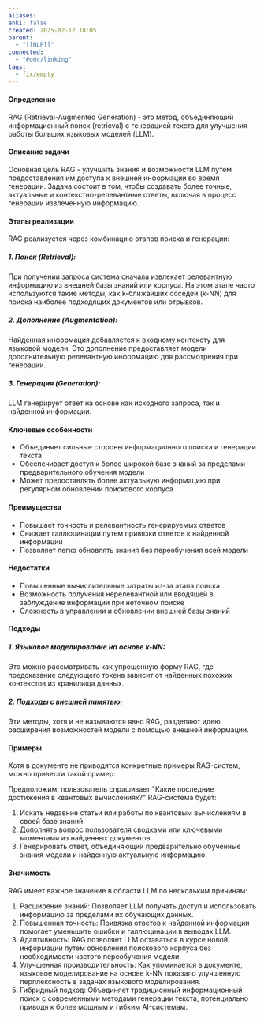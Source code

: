 ```yaml
---
aliases: 
anki: false
created: 2025-02-12 18:05
parent:
  - "[[NLP]]"
connected:
  - "#обс/linking"
tags:
  - fix/empty
---
```

#### Определение

RAG (Retrieval-Augmented Generation) - это метод, объединяющий информационный поиск (retrieval) с генерацией текста для улучшения работы больших языковых моделей (LLM).

#### Описание задачи

Основная цель RAG - улучшить знания и возможности LLM путем предоставления им доступа к внешней информации во время генерации. Задача состоит в том, чтобы создавать более точные, актуальные и контекстно-релевантные ответы, включая в процесс генерации извлеченную информацию.

#### Этапы реализации
RAG реализуется через комбинацию этапов поиска и генерации:

##### 1. Поиск (Retrieval):
При получении запроса система сначала извлекает релевантную информацию из внешней базы знаний или корпуса. На этом этапе часто используются такие методы, как k-ближайших соседей (k-NN) для поиска наиболее подходящих документов или отрывков.

##### 2. Дополнение (Augmentation):

Найденная информация добавляется к входному контексту для языковой модели. Это дополнение предоставляет модели дополнительную релевантную информацию для рассмотрения при генерации.

##### 3. Генерация (Generation):

LLM генерирует ответ на основе как исходного запроса, так и найденной информации.

#### Ключевые особенности
- Объединяет сильные стороны информационного поиска и генерации текста
- Обеспечивает доступ к более широкой базе знаний за пределами предварительного обучения модели
- Может предоставлять более актуальную информацию при регулярном обновлении поискового корпуса

#### Преимущества
- Повышает точность и релевантность генерируемых ответов
- Снижает галлюцинации путем привязки ответов к найденной информации
- Позволяет легко обновлять знания без переобучения всей модели

#### Недостатки
- Повышенные вычислительные затраты из-за этапа поиска
- Возможность получения нерелевантной или вводящей в заблуждение информации при неточном поиске
- Сложность в управлении и обновлении внешней базы знаний

#### Подходы

##### 1. Языковое моделирование на основе k-NN:
Это можно рассматривать как упрощенную форму RAG, где предсказание следующего токена зависит от найденных похожих контекстов из хранилища данных.

##### 2. Подходы с внешней памятью:
Эти методы, хотя и не называются явно RAG, разделяют идею расширения возможностей модели с помощью внешней информации.

#### Примеры

Хотя в документе не приводятся конкретные примеры RAG-систем, можно привести такой пример:

Предположим, пользователь спрашивает "Какие последние достижения в квантовых вычислениях?" RAG-система будет:
1. Искать недавние статьи или работы по квантовым вычислениям в своей базе знаний.
2. Дополнять вопрос пользователя сводками или ключевыми моментами из найденных документов.
3. Генерировать ответ, объединяющий предварительно обученные знания модели и найденную актуальную информацию.

#### Значимость

RAG имеет важное значение в области LLM по нескольким причинам:
1. Расширение знаний: Позволяет LLM получать доступ и использовать информацию за пределами их обучающих данных.
2. Повышенная точность: Привязка ответов к найденной информации помогает уменьшить ошибки и галлюцинации в выводах LLM.
3. Адаптивность: RAG позволяет LLM оставаться в курсе новой информации путем обновления поискового корпуса без необходимости частого переобучения модели.
4. Улучшенная производительность: Как упоминается в документе, языковое моделирование на основе k-NN показало улучшенную перплексность в задачах языкового моделирования.
5. Гибридный подход: Объединяет традиционный информационный поиск с современными методами генерации текста, потенциально приводя к более мощным и гибким AI-системам.